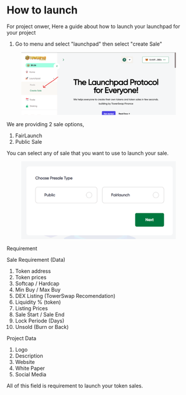 # How to launch

For project onwer, Here a guide about how to launch your launchpad for your project

1. Go to menu and select "launchpad" then select "create Sale"

<figure><img src="../../.gitbook/assets/Screenshot 2025-03-06 023218.png" alt=""><figcaption></figcaption></figure>

We are providing 2 sale options,&#x20;

1. FairLaunch
2. Public Sale

You can select any of sale that you want to use to launch your sale.

<figure><img src="../../.gitbook/assets/Screenshot 2025-03-06 023646.png" alt=""><figcaption></figcaption></figure>

Requirement&#x20;

Sale Requirement (Data)

1. Token address
2. Token prices
3. Softcap / Hardcap
4. Min Buy / Max Buy
5. DEX Listing (TowerSwap Recomendation)
6. Liquidity % (token)
7. Listing Prices
8. Sale Start / Sale End
9. Lock Periode (Days)
10. Unsold (Burn or Back)

Project Data

1. Logo
2. Description
3. Website
4. White Paper
5. Social Media

All of this field is requirement to launch your token sales.

